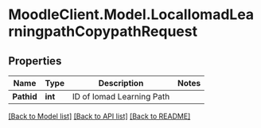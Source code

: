 # MoodleClient.Model.LocalIomadLearningpathCopypathRequest

## Properties

Name | Type | Description | Notes
------------ | ------------- | ------------- | -------------
**Pathid** | **int** | ID of Iomad Learning Path | 

[[Back to Model list]](../README.md#documentation-for-models) [[Back to API list]](../README.md#documentation-for-api-endpoints) [[Back to README]](../README.md)

